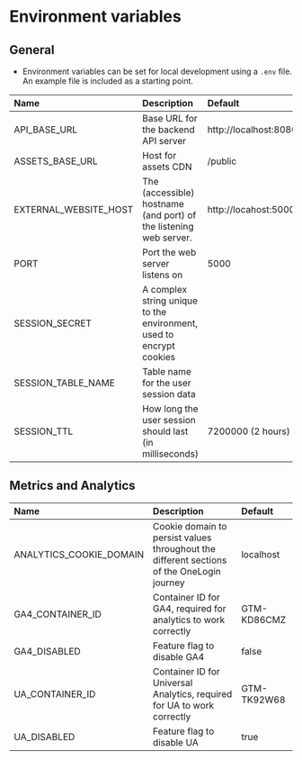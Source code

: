 # Environment variables

## General

- Environment variables can be set for local development using a `.env` file. An example file is included as a starting point.

| Name                  | Description                                                         | Default                |
| :-------------------- | :------------------------------------------------------------------ | :--------------------- |
| API_BASE_URL          | Base URL for the backend API server                                 | http://localhost:8080/ |
| ASSETS_BASE_URL       | Host for assets CDN                                                 | /public                |
| EXTERNAL_WEBSITE_HOST | The (accessible) hostname (and port) of the listening web server.   | http://locahost:5000   |
| PORT                  | Port the web server listens on                                      | 5000                   |
| SESSION_SECRET        | A complex string unique to the environment, used to encrypt cookies |                        |
| SESSION_TABLE_NAME    | Table name for the user session data                                |                        |
| SESSION_TTL           | How long the user session should last (in milliseconds)             | 7200000 (2 hours)      |

## Metrics and Analytics

| Name                    | Description                                                                               | Default     |
| :---------------------- | :---------------------------------------------------------------------------------------- | :---------- |
| ANALYTICS_COOKIE_DOMAIN | Cookie domain to persist values throughout the different sections of the OneLogin journey | localhost   |
| GA4_CONTAINER_ID        | Container ID for GA4, required for analytics to work correctly                            | GTM-KD86CMZ |
| GA4_DISABLED            | Feature flag to disable GA4                                                               | false       |
| UA_CONTAINER_ID         | Container ID for Universal Analytics, required for UA to work correctly                   | GTM-TK92W68 |
| UA_DISABLED             | Feature flag to disable UA                                                                | true        |
